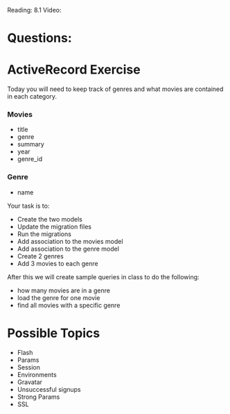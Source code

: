 Reading: 8.1
Video:

# Questions:

# ActiveRecord Exercise

Today you will need to keep track of genres and what movies are contained in each category.

### Movies
- title
- genre
- summary
- year
- genre_id

### Genre
- name

Your task is to:

- Create the two models
- Update the migration files
- Run the migrations
- Add association to the movies model
- Add association to the genre model
- Create 2 genres
- Add 3 movies to each genre

After this we will create sample queries in class to do the following:

- how many movies are in a genre
- load the genre for one movie
- find all movies with a specific genre

# Possible Topics
- Flash
- Params
- Session
- Environments
- Gravatar
- Unsuccessful signups
- Strong Params
- SSL
